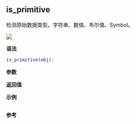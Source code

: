 ## is_primitive

检测原始数据类型。字符串、数值、布尔值、Symbol。

![](https://img.shields.io/badge/-Object-blue)

**语法**

```js
is_primitive(obj);
```

**参数**

**返回值**

**示例**

```js

```

**参考**
